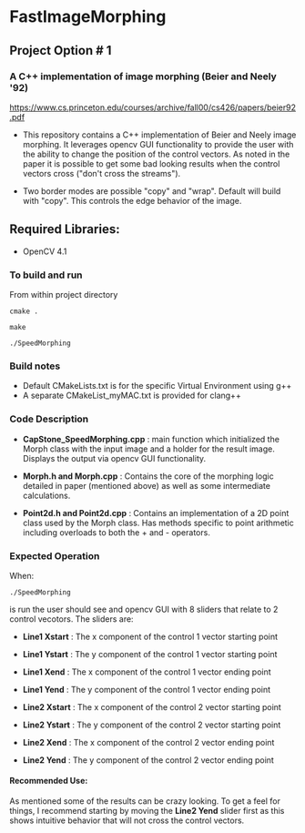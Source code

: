 # FastImageMorphing


## Project Option # 1
### A C++ implementation of image morphing (Beier and Neely '92)
https://www.cs.princeton.edu/courses/archive/fall00/cs426/papers/beier92.pdf

- This repository contains a C++ implementation of Beier and Neely image morphing.  It leverages opencv GUI functionality to provide the user with the ability to change the position of the control vectors.  As noted in the paper it is possible to get some bad looking results when the control vectors cross ("don't cross the streams").


- Two border modes are possible "copy" and "wrap".  Default will build with "copy".  This controls the edge behavior of the image.



## Required Libraries:
- OpenCV 4.1

### To build and run
From within project directory
```
cmake .
```
```
make
```
```
./SpeedMorphing
```

### Build notes
- Default CMakeLists.txt is for the specific Virtual Environment using g++
- A separate CMakeList_myMAC.txt is provided for clang++


### Code Description
- **CapStone_SpeedMorphing.cpp** : main function which initialized the Morph class with the input image and a holder for the result image.  Displays the output via opencv GUI functionality.

- **Morph.h and Morph.cpp** : Contains the core of the morphing logic detailed in paper (mentioned above) as well as some intermediate calculations.

- **Point2d.h and Point2d.cpp** : Contains an implementation of a 2D point class used by the Morph class. Has methods specific to point arithmetic including overloads to both the + and - operators.

### Expected Operation
When:
```
./SpeedMorphing
```
is run the user should see and opencv GUI with 8 sliders that relate to 2 control vecotors.  The sliders are:
- **Line1 Xstart** : The x component of the control 1 vector starting point 
- **Line1 Ystart** : The y component of the control 1 vector starting point 
- **Line1 Xend** : The x component of the control 1 vector ending point 
- **Line1 Yend** : The y component of the control 1 vector ending point 

- **Line2 Xstart** : The x component of the control 2 vector starting point 
- **Line2 Ystart** : The y component of the control 2 vector starting point 
- **Line2 Xend** : The x component of the control 2 vector ending point 
- **Line2 Yend** : The y component of the control 2 vector ending point 

#### Recommended Use:
As mentioned some of the results can be crazy looking.  To get a feel for things, I recommend starting by moving the **Line2 Yend** slider first as this shows intuitive behavior that will not cross the control vectors.

